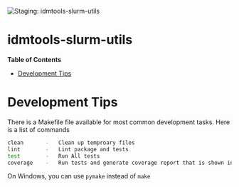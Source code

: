 ![Staging: idmtools-slurm-utils](https://github.com/InstituteforDiseaseModeling/idmtools/workflows/Staging:%20idmtools-slurm-utils/badge.svg?branch=dev)

# idmtools-slurm-utils

<!-- START doctoc generated TOC please keep comment here to allow auto update -->
<!-- DON'T EDIT THIS SECTION, INSTEAD RE-RUN doctoc TO UPDATE -->
**Table of Contents**

- [Development Tips](#development-tips)

<!-- END doctoc generated TOC please keep comment here to allow auto update -->

# Development Tips

There is a Makefile file available for most common development tasks. Here is a list of commands

```bash
clean       -   Clean up temproary files
lint        -   Lint package and tests
test        -   Run All tests
coverage    -   Run tests and generate coverage report that is shown in browser
```

On Windows, you can use `pymake` instead of `make`
